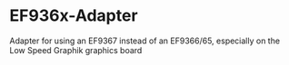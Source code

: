 # EF936x-Adapter
 Adapter for using an EF9367 instead of an EF9366/65, especially on the Low Speed Graphik graphics board
